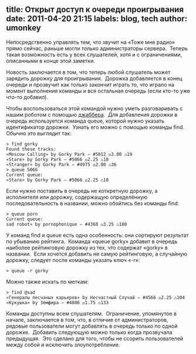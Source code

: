 title: Открыт доступ к очереди проигрывания
date: 2011-04-20 21:15
labels: blog, tech
author: umonkey
---
Непосредственно управлять тем, что звучит на «Тоже мне радио» прямо сейчас,
раньше могли только администраторы сервера.  Теперь такая возможность есть у
всех слушателей, хотя и с ограничениями, описанными в конце этой заметки.

Новость заключается в том, что теперь любой слушатель может зарядить дорожку для
проигрывания.  Дорожка добавляется в конец очереди и прозвучит как только
закончит играть то, что играло на момент выполнения команды и вся остальная
очередь (если кто-то уже что-то добавил).

Чтобы воспользоваться этой командой нужно уметь разговаривать с нашим роботом с
помощью [джаббера](/voting/).  Для добавления дорожки в очередь используется
команда queue, которой нужно указать идентификатор дорожки.  Узнать его можно
с помощью команды find.  Обычно это выглядит так:

    > find gorky
    Found these tracks:
    «Moscow Calling» by Gorky Park — #5012 ⚖3.00 ♺19
    «Stare» by Gorky Park — #5066 ⚖2.25 ♺18
    «Stranger» by Gorky Park — #4975 ⚖2.00 ♺36
    > queue 5066
    Current queue:
    «Stare» by Gorky Park — #5066 ⚖2.25 ♺18

Если нужно поставить в очередь не коткретную дорожку, а исполнителя или дорожку,
содержащую определённую последовательность в названии, можно обойтись без
команды find:

    > queue porn
    Current queue:
    sad robot» by pornophonique — #4368 ⚖3.25 ♺180

У команд find и queue есть одна особенность: они сортируют результат по убыванию
рейтинга.  Команда «queue gorky» добавит в очередь наиболее рейтинговую дорожку
из тех, что содержат «gorky» в названии.  Если хочется добавить не самую
рейтинговую, а случайную дорожку, следует после команды указать ключ «-r»:

    > queue -r gorky

Можно также искать по меткам:

    > find @sad
    «Генералы песчаных карьеров» by Несчастный Случай — #4566 ⚖2.25 ♺104
    «Кукушка» by Земфира — #4086 ⚖1.75 ♺133

Команды доступны всем слушателям.  Ограничение, упомянутое в начале, заключается
в том, что, в отличие от администраторов, рядовые пользователи могут добавлять в
очередь только по одной дорожке.  Добавить следующую можно только когда
прозвучала предыдущая.  Это сделано для того, чтобы не ссорить пользователей
между собой и исключить злоупотребление.
